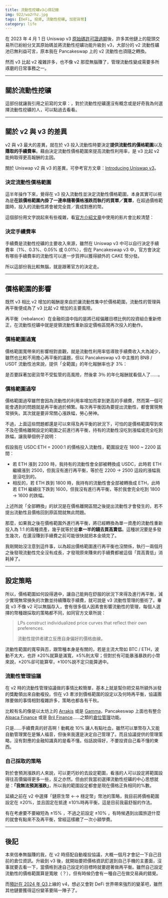 ```yaml
---
title: 流動性挖礦v3心得記錄
img: 922/wa2rhz.jpg
tags: [DeFi, 投資, 流動性挖礦, 加密貨幣]
category: life
---
```


在 2023 年 4 月 1 日 Uniswap v3 [原始碼許可證過期](https://support.uniswap.org/hc/en-us/articles/14569783029645-Uniswap-v3-Licensing)後，許多其他鏈上的龍頭交易所已紛紛分叉其原始碼並將流動性挖礦功能升級到 v3，大部分的 v2 流動性礦池已無利益可言，原本我在 Pancakeswap 上的 v2 流動性也須隨之轉換。

<!--more-->

然而 v3 比起 v2 複雜許多，也不像 v2 那麼無腦賺了，管理流動性變成需要多所琢磨的日常事務之一。

---

## 關於流動性挖礦

這部份就讓我引用之前寫的文章：<article-inner-link slug="crypto_liquidity_mining_v2"></article-inner-link>，對於流動性挖礦還沒有概念或是好奇我為何選擇流動性挖礦的人，可以點過去看看。

---

## 關於 v2 與 v3 的差異

v2 與 v3 最大的差異，就在於 v3 投入流動性時要決定**提供流動性的價格範圍**以及**賺取的手續費率**。藉由決定流動性價格範圍來提高流動性利用率，是 v3 比起 v2 能夠取得更高報酬的主因。

<article-note>關於 Uniswap v2 與 v3 的差異，可參考官方文章：[Introducing Uniswap v3](https://blog.uniswap.org/uniswap-v3)。</article-note>

### 決定流動性價格範圍

這半年操作下來，覺得在 v3 投入流動性並決定流動性價格範圍，本身其實可以視為是**在該價格範圍內掛了一連串隨著價格漲跌而執行的買單／賣單**，在超過價格範圍時，投入的流動性將會被完全買／賣成對應的幣。

這個部份用文字說起來有些複雜，看[官方介紹文章](https://blog.uniswap.org/uniswap-v3#active-liquidity)中使用的影片會比較清楚：

<embed-youtube id="_awCyk72VFA"></embed-youtube>

### 決定手續費率

手續費是流動性挖礦的主要收入來源，雖然在 Uniswap v3 中可以自行決定手續費率（1%、0.3%、0.05% 或 0.01%），但在 Pancakeswap v3 中，官方會決定有哪些手續費率的流動性可以進一步質押以獲得額外的 CAKE 幣分發。

所以這部份我比較無腦，就是跟著官方的決定走。

---

## 價格範圍的影響

既然 v3 相比 v2 增加的報酬是來自於讓流動性集中於價格範圍，流動性的管理與再平衡便成為了 v3 比起 v2 增加的主要風險。

<article-note>再平衡（rebalance）在金融術語中指的是將已經偏離目標比例的投資組合重新修正，在流動性挖礦中就是提領流動性重新設定價格區間再次投入的動作。</article-note>

### 價格範圍過寬

價格範圍寬帶來的影響相對直觀，就是流動性利用率低導致手續費收入大為減少，雖然也比較不用擔心再平衡的議題，但以 Pancakeswap v3 中主推的 BNB / USDT 流動性池來說，提供「全範圍」的年化報酬率也才 3%：

<article-img img="922/9bZAhb.png"></article-img>

是否要踩著加密貨幣不受監管的高風險，然後拿 3％ 的年化報酬就看個人了……。

### 價格範圍過窄

價格範圍過窄雖然會因為流動性的利用率增加而拿到更高的手續費，然而第一個可能會遇到的問題就是再平衡過於頻繁。每次再平衡因為要提出流動性，都會實現無常損失。其次就是要非常關心漲跌幅，勞心勞神。

不過，上面這些問題都還是可以來得及再平衡的狀況下，可怕的是價格範圍窄到來不及在價格離開設定的範圍之前進行再平衡，持有的流動性沒吃到漲幅或完全吃到跌幅，讓我舉個例子說明：

假設我在 USDC:ETH = 2000:1 的價格投入流動性，範圍設定在 1800 ~ 2200 區間：

- 若 ETH 漲到 2200 時，我持有的流動性會全部被轉換成 USDC，此時若 ETH 繼續漲到 2500，但我沒有進行再平衡，等於在 2200 → 2500 這段的漲幅我是沒吃到的。
- 相反的，若 ETH 跌到 1800 時，我持有的流動性會全部被轉換成 ETH，此時若 ETH 繼續往下跌到 1600，但我沒有進行再平衡，等於我會完全吃到 1800 → 1600 的跌幅。

<article-note>上述所說「全部轉換」的狀況是在價格離開區間之後提出流動性才會發生的，若不提出流動性且價格回到原區間就無此問題。</article-note>

那麼，如果我之後在價格範圍外進行再平衡，將已經轉換為單一資產的流動性重新投入為 1:1 的兩種資產，幾乎就等於是**拿一半的錢去買高賣低**。這種狀況要是多發生幾次，在還沒賺到手續費之前可能很快就把本金燒完了。

我剛開始沒注意到這件事，以為超出價格範圍進行再平衡也沒關係，執行一兩個月之後發現流動性完全沒有成長，才發現原來賺來的手續費都被這個「買高賣低」消耗掉了。

---

## 設定策略

所以，價格範圍如何設得適中，讓自己能夠在舒服的狀況下來得及進行再平衡，減少實現無常損失的次數並持續賺取手續費，就可說是 v3 流動性管理的藝術了。畢竟 v3 不像 v2 可以無腦存入，會有很多個人因素會影響流動性的管理，每個人選擇的幣種跟採取的策略都不同，如同官方文章所說：

> LPs construct individualized price curves that reflect their own preferences.
>
> 流動性提供者建立反應自身偏好的價格曲線。

<article-note>流動性範圍的寬窄與否，跟幣種本身是有關的，若是主流大幣如 BTC / ETH，波動不太大，也許 ±20%就算是滿寬，±5%則太窄；但對於有可能暴漲暴跌的小幣來說，±20%卻可能算窄，±100%說不定只能算適中。</article-note>

### 流動性管理協議

在 v2 時的流動性管理協議做的事情比較簡單，基本上就是幫你把交易所額外派發的獎勵領出來自動複投。但在 v3 牽涉到價格範圍的設定以及何時再平衡，協議團隊要做的事情相對複雜許多，策略也都各有千秋。

比較有名的像是以太坊上的 [Arrakis](https://www.arrakis.finance/) 或是 [Gamma](https://www.gamma.xyz/)，Pancakeswap 上面也有整合 [Alpaca Finance](https://www.alpacafinance.org/) 或是 [Bril Finance](https://www.bril.finance/)……之類的[倉位管理](https://pancakeswap.finance/position-managers)功能。

只是……手續費真的好高啊！動輒收 10% 讓人有點吐血，雖然可以單幣存入又能自動管理實在是懶人福音，但後來我還是決定自己管理了。而且協議提供的管理策略，沒有對應的金融知識真的是看不懂。俗話說得好，不要投資自己看不懂的東西。

### 自己採取的策略

對於會預測漲跌的人來說，可以更巧妙的去設定範圍，看漲的人可以設定將範圍設得往高價偏得更多一些，反之亦然。但由於我當初選擇流動性挖礦的中心思想就是：**「我無法預測漲跌」**，所以我的範圍設定都會是現在價格正負相同的%數。

延續之前在 v2 中選擇「鏈原生幣 ←→ 穩定幣」幣池的策略，我目前將價格範圍設定在 ±20%，並且固定在抵達 ±10%時再平衡，這是目前我最舒服的作法。

有在考慮要不要縮短為 ±15% ，不過之前設定 ±10% ，有時候遇到出國旅遊什麼的就會有點來不及再平衡，曾經這樣繳了一次小額學費。

---

## 後記

本來信奉無腦賺的我，在 v2 時搭配自動複投協議，大概一個月才會記一下自己目前的倉位資訊。升級到 v3 後，就開始要把價格資訊釘選到自己手機的主畫面，沒事就要去看一下，當價格到達自己設定的目標時就要趕著做再平衡。雖然自己設定流動性的價格範圍算是寬敞（？），但有時候仍會有一種自己在做交易員的錯覺。

而[預計在 2024 年 Q3](https://abmedia.io/uniswap-v4-q3-launch)上線的 v4，想必又會對 DeFi 世界帶來強烈的變革吧，雖然其他鏈要獲得這份變革要隔一陣子了。
